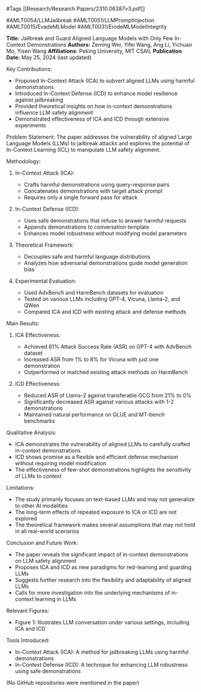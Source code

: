 #Tags
[[Research/Research Papers/2310.06387v3.pdf]]

#AMLT0054/LLMJailbreak
#AMLT0051/LLMPromptInjection
#AMLT0015/EvadeMLModel
#AMLT0031/ErodeMLModelIntegrity

**Title:** Jailbreak and Guard Aligned Language Models with Only Few In-Context Demonstrations
**Authors:** Zeming Wei, Yifei Wang, Ang Li, Yichuan Mo, Yisen Wang
**Affiliations:** Peking University, MIT CSAIL
**Publication Date:** May 25, 2024 (last updated)

Key Contributions:
- Proposed In-Context Attack (ICA) to subvert aligned LLMs using harmful demonstrations
- Introduced In-Context Defense (ICD) to enhance model resilience against jailbreaking
- Provided theoretical insights on how in-context demonstrations influence LLM safety alignment
- Demonstrated effectiveness of ICA and ICD through extensive experiments

Problem Statement:
The paper addresses the vulnerability of aligned Large Language Models (LLMs) to jailbreak attacks and explores the potential of In-Context Learning (ICL) to manipulate LLM safety alignment.

Methodology:
1. In-Context Attack (ICA):
   - Crafts harmful demonstrations using query-response pairs
   - Concatenates demonstrations with target attack prompt
   - Requires only a single forward pass for attack

2. In-Context Defense (ICD):
   - Uses safe demonstrations that refuse to answer harmful requests
   - Appends demonstrations to conversation template
   - Enhances model robustness without modifying model parameters

3. Theoretical Framework:
   - Decouples safe and harmful language distributions
   - Analyzes how adversarial demonstrations guide model generation bias

4. Experimental Evaluation:
   - Used AdvBench and HarmBench datasets for evaluation
   - Tested on various LLMs including GPT-4, Vicuna, Llama-2, and QWen
   - Compared ICA and ICD with existing attack and defense methods

Main Results:
1. ICA Effectiveness:
   - Achieved 81% Attack Success Rate (ASR) on GPT-4 with AdvBench dataset
   - Increased ASR from 1% to 8% for Vicuna with just one demonstration
   - Outperformed or matched existing attack methods on HarmBench

2. ICD Effectiveness:
   - Reduced ASR of Llama-2 against transferable GCG from 21% to 0%
   - Significantly decreased ASR against various attacks with 1-2 demonstrations
   - Maintained natural performance on GLUE and MT-bench benchmarks

Qualitative Analysis:
- ICA demonstrates the vulnerability of aligned LLMs to carefully crafted in-context demonstrations
- ICD shows promise as a flexible and efficient defense mechanism without requiring model modification
- The effectiveness of few-shot demonstrations highlights the sensitivity of LLMs to context

Limitations:
- The study primarily focuses on text-based LLMs and may not generalize to other AI modalities
- The long-term effects of repeated exposure to ICA or ICD are not explored
- The theoretical framework makes several assumptions that may not hold in all real-world scenarios

Conclusion and Future Work:
- The paper reveals the significant impact of in-context demonstrations on LLM safety alignment
- Proposes ICA and ICD as new paradigms for red-teaming and guarding LLMs
- Suggests further research into the flexibility and adaptability of aligned LLMs
- Calls for more investigation into the underlying mechanisms of in-context learning in LLMs

Relevant Figures:
- Figure 1: Illustrates LLM conversation under various settings, including ICA and ICD

Tools Introduced:
- In-Context Attack (ICA): A method for jailbreaking LLMs using harmful demonstrations
- In-Context Defense (ICD): A technique for enhancing LLM robustness using safe demonstrations

(No GitHub repositories were mentioned in the paper)